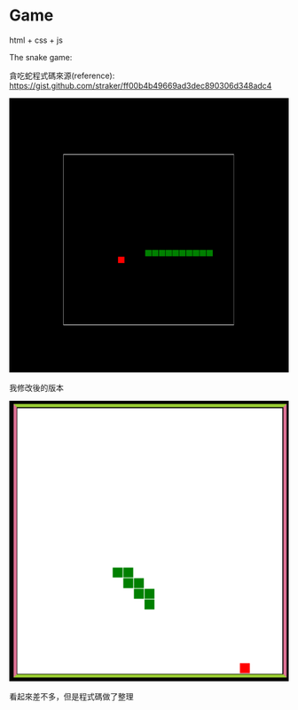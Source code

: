 # Game
html + css + js

The snake game:

貪吃蛇程式碼來源(reference): https://gist.github.com/straker/ff00b4b49669ad3dec890306d348adc4

![alt text](snake/orign.png)

我修改後的版本

![alt text](snake/play.png)

看起來差不多，但是程式碼做了整理